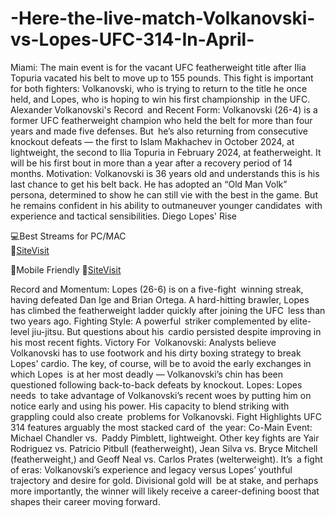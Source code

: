 # -Here-the-live-match-Volkanovski-vs-Lopes-UFC-314-In-April-

Miami: The main event is for the vacant UFC featherweight title after Ilia Topuria vacated his belt to move up to 155 pounds. This fight is important for both fighters: Volkanovski, who is trying to return to the title he once held, and Lopes, who is hoping to win his first championship in the UFC.
Alexander Volkanovski's
Record and Recent Form: Volkanovski (26-4) is a former UFC featherweight champion who held the belt for more than four years and made five defenses. But he’s also returning from consecutive knockout defeats — the first to Islam Makhachev in October 2024, at lightweight, the second to Ilia Topuria in February 2024, at featherweight. It will be his first bout in more than a year after a recovery period of 14 months.
Motivation:​ Volkanovski is 36 years old and understands this is his last chance to get his belt back. He has adopted an “Old Man Volk” persona, determined to show he can still vie with the best in the game. But he remains confident in his ability to outmaneuver younger candidates with experience and tactical sensibilities.
Diego Lopes' Rise


💻Best Streams for PC/MAC  
🔴[SiteVisit](https://tinyurl.com/GithubUFC)

📲Mobile  Friendly
🔴[SiteVisit](https://tinyurl.com/GithubUFC)

Record and Momentum: Lopes (26-6) is on a five-fight winning streak, having defeated Dan Ige and Brian Ortega. A hard-hitting brawler, Lopes has climbed the featherweight ladder quickly after joining the UFC less than two years ago.
Fighting Style: A powerful striker complemented by elite-level jiu-jitsu. But questions about his cardio persisted despite improving in his most recent fights.
Victory
For Volkanovski: Analysts believe Volkanovski has to use footwork and his dirty boxing strategy to break Lopes' cardio. The key, of course, will be to avoid the early exchanges in which Lopes is at her most deadly — Volkanovski’s chin has been questioned following back-to-back defeats by knockout.
Lopes: Lopes needs to take advantage of Volkanovski’s recent woes by putting him on notice early and using his power. His capacity to blend striking with grappling could also create problems for Volkanovski.
Fight Highlights
UFC 314 features arguably the most stacked card of the year:
Co-Main Event: Michael Chandler vs. Paddy Pimblett, lightweight.
Other key fights are Yair Rodriguez vs. Patricio Pitbull (featherweight), Jean Silva vs. Bryce Mitchell (featherweight,) and Geoff Neal vs. Carlos Prates (welterweight).
It’s a fight of eras: Volkanovski’s experience and legacy versus Lopes’ youthful trajectory and desire for gold. Divisional gold will be at stake, and perhaps more importantly, the winner will likely receive a career-defining boost that shapes their career moving forward.
